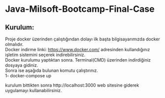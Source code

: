 # Java-Milsoft-Bootcamp-Final-Case

## Kurulum:
Proje docker üzerinden çalıştığından dolayı ilk başta bilgisayarımızda docker olmalıdır. <br/>
Docker indirme linki: https://www.docker.com/ adresinden kullandığınız işletim sistemini seçerek indirebilirsiniz. <br/>
Docker kurulumu yaptıktan sonra. Terminal(CMD) üzerinden indirdiğiniz dosyaya gidiniz. <br/>
Sonra ise aşağıda bulunan komutu çalıştırınız. <br/>
1- docker-compose up    <br/>

kurulum bittikten sonra http://localhost:3000 web sitesine giderek uygulamayı kullanabilirsiniz. <br/>
